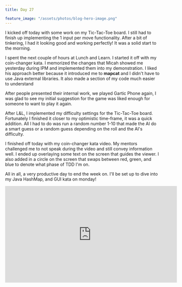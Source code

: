 ```yaml
---
title: Day 27

feature_image: "/assets/photos/blog-hero-image.png"
---
```


I kicked off today with some work on my Tic-Tac-Toe board. I still had to finish up implementing
the 1 input per move functionality. After a bit of tinkering, I had it looking good and working perfectly!
It was a solid start to the morning.

I spent the next couple of hours at Lunch and Learn. I started it off with my coin-changer kata.
I memorized the changes that Micah showed me yesterday during IPM and implemented them into my
demonstration. I liked his approach better because it introduced me to **mapcat** and I didn't
have to use Java external libraries. It also made a section of my code much easier to understand

After people presented their internal work, we played Gartic Phone again, I was glad to see my initial
suggestion for the game was liked enough for someone to want to play it again.

After L&L, I implemented my difficulty settings for the Tic-Tac-Toe board. Fortunately I finished
it closer to my optimistic time-frame, it was a quick addition. All I had to do was run a random number
1-10 that made the AI do a smart guess or a random guess depending on the roll and the AI's difficulty.

I finished off today with my coin-changer kata video. My mentors challenged me to not speak during
the video and still convey information well. I ended up overlaying some text on the screen that guides
the viewer. I also added in a circle on the screen that swaps between red, green, and blue to denote
what phase of TDD I'm on.

All in all, a very productive day to end the week on. I'll be set up to dive into my Java
HashMap, and GUI kata on monday!

 <div class="row justify-content-center" style="margin-bottom: 10px">
  <iframe width="560" height="315" src="https://www.youtube.com/embed/gwruQgyk-yk?si=ufS5lQalJiUsBueL"
          title="YouTube video player" frameborder="0"
          allow="accelerometer; autoplay; clipboard-write; encrypted-media; gyroscope; picture-in-picture; web-share"
          allowfullscreen></iframe>
 </div>